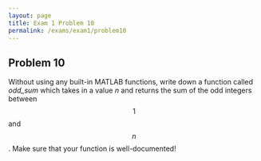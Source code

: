 ```yaml
---
layout: page
title: Exam 1 Problem 10
permalink: /exams/exam1/problem10
---
```


## Problem 10

Without using any built-in MATLAB functions, write down a function called *odd_sum* which takes in a value *n* and returns the sum of the odd integers between $$1$$ and $$n$$.
Make sure that your function is well-documented!


